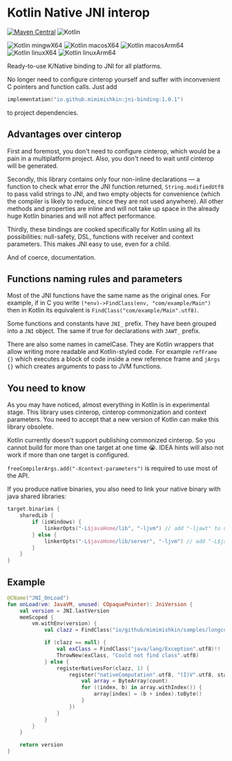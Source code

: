 # Kotlin Native JNI interop

[![Maven Central](https://img.shields.io/maven-central/v/io.github.mimimishkin/jni-binding.svg)](https://central.sonatype.org/artifact/io.github.mimimishkin/jni-binding)
![Kotlin](https://img.shields.io/badge/Kotlin-%E2%89%A52.2.0-7F52FF)

![Kotlin mingwX64](https://img.shields.io/badge/Kotlin-mingwX64-4287f5)
![Kotlin macosX64](https://img.shields.io/badge/Kotlin-macosX64-f5d042)
![Kotlin macosArm64](https://img.shields.io/badge/Kotlin-macosArm64-f5d042)
![Kotlin linuxX64](https://img.shields.io/badge/Kotlin-linuxX64-f54242)
![Kotlin linuxArm64](https://img.shields.io/badge/Kotlin-linuxArm64-f54242)

Ready-to-use K/Native binding to JNI for all platforms.

No longer need to configure cinterop yourself and suffer with inconvenient C pointers and function calls.
Just add 
```kotlin
implementation("io.github.mimimishkin:jni-binding:1.0.1")
```
to project dependencies.

## Advantages over cinterop

First and foremost, you don't need to configure cinterop, which would be a pain in a multiplatform project. Also, you 
don't need to wait until cinterop will be generated.

Secondly, this library contains only four non-inline declarations — a function to check what error the JNI function 
returned, `String.modifiedUtf8` to pass valid strings to JNI, and two empty objects for convenience (which the compiler 
is likely to reduce, since they are not used anywhere). 
All other methods and properties are inline and will not take up space in the already huge Kotlin binaries and will not 
affect performance.

Thirdly, these bindings are cooked specifically for Kotlin using all its possibilities: null-safety, DSL, functions 
with receiver and context parameters. This makes JNI easy to use, even for a child.

And of coerce, documentation.

## Functions naming rules and parameters

Most of the JNI functions have the same name as the original ones. For example, if in C you write 
`(*env)->FindClass(env, "com/example/Main")` then in Kotlin its equivalent is `FindClass("com/example/Main".utf8)`.

Some functions and constants have `JNI_` prefix. They have been grouped into a `JNI` object. The same if true for
declarations with `JAWT_` prefix.

There are also some names in camelCase. They are Kotlin wrappers that allow writing more readable and Kotlin-styled
code. For example `refFrame {}` which executes a block of code inside a new reference frame and `jArgs {}` which creates 
arguments to pass to JVM functions.

## You need to know

As you may have noticed, almost everything in Kotlin is in experimental stage. This library uses cinterop, cinterop
commonization and context parameters. You need to accept that a new version of Kotlin can make this library obsolete.

Kotlin currently doesn't support publishing commonized cinterop. So you cannot build for more than one target at one
time 😭. IDEA hints will also not work if more than one target is configured.

`freeCompilerArgs.add("-Xcontext-parameters")` is required to use most of the API.

If you produce native binaries, you also need to link your native binary with java shared libraries:
```kotlin
target.binaries {
    sharedLib {
        if (isWindows) {
            linkerOpts("-L$javaHome/lib", "-ljvm") // add "-ljawt" to use JAWT
        } else {
            linkerOpts("-L$javaHome/lib/server", "-ljvm") // add "-L$javaHome/lib", "-ljawt" to use JAWT
        }
    }
}
```

## Example

```kotlin
@CName("JNI_OnLoad")
fun onLoad(vm: JavaVM, unused: COpaquePointer): JniVersion {
    val version = JNI.lastVersion
    memScoped {
        vm.withEnv(version) {
            val clazz = FindClass("io/github/mimimishkin/samples/longcomputation/Main".utf8)

            if (clazz == null) {
                val exClass = FindClass("java/lang/Exception".utf8)!!
                ThrowNew(exClass, "Could not find class".utf8)
            } else {
                registerNativesFor(clazz, 1) {
                    register("nativeComputation".utf8, "(I)V".utf8, staticCFunction { env: JniEnv, clazz: JClass, count: JInt ->
                        val array = ByteArray(count)
                        for ((index, b) in array.withIndex()) {
                            array[index] = (b + index).toByte()
                        }
                    })
                }
            }
        }
    }

    return version
}
```